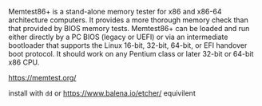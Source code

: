 
Memtest86+ is a stand-alone memory tester for x86 and x86-64 architecture computers. It provides a more thorough memory check than that provided by BIOS memory tests. Memtest86+ can be loaded and run either directly by a PC BIOS (legacy or UEFI) or via an intermediate bootloader that supports the Linux 16-bit, 32-bit, 64-bit, or EFI handover boot protocol. It should work on any Pentium class or later 32-bit or 64-bit x86 CPU. 

https://memtest.org/


install with `dd` or https://www.balena.io/etcher/ equivilent
